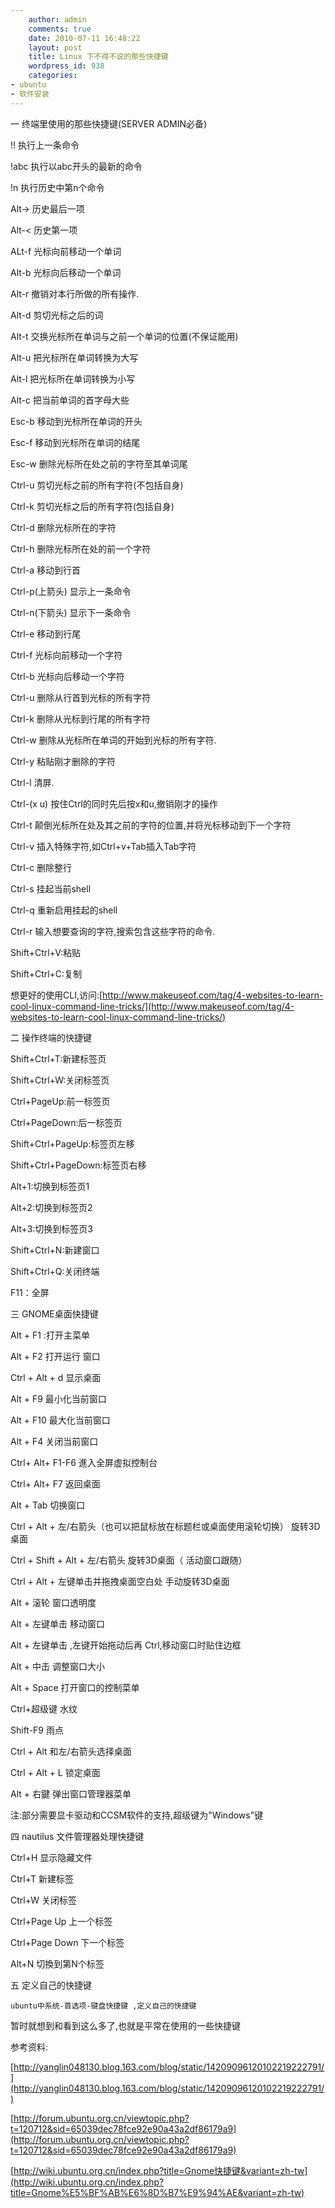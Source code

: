 ```yaml
---
    author: admin
    comments: true
    date: 2010-07-11 16:48:22
    layout: post
    title: Linux 下不得不说的那些快捷键
    wordpress_id: 938
    categories:
- ubuntu
- 软件安装
---
```


一 终端里使用的那些快捷键(SERVER ADMIN必备)

!! 执行上一条命令

!abc 执行以abc开头的最新的命令

!n 执行历史中第n个命令

Alt-> 历史最后一项

Alt-< 历史第一项

ALt-f  光标向前移动一个单词

Alt-b  光标向后移动一个单词

Alt-r 撤销对本行所做的所有操作.

Alt-d 剪切光标之后的词

Alt-t  交换光标所在单词与之前一个单词的位置(不保证能用)  

Alt-u  把光标所在单词转换为大写

Alt-l  把光标所在单词转换为小写

Alt-c  把当前单词的首字母大些

Esc-b 移动到光标所在单词的开头

Esc-f  移动到光标所在单词的结尾

Esc-w  删除光标所在处之前的字符至其单词尾

Ctrl-u  剪切光标之前的所有字符(不包括自身)

Ctrl-k  剪切光标之后的所有字符(包括自身)

Ctrl-d  删除光标所在的字符

Ctrl-h  删除光标所在处的前一个字符

Ctrl-a 移动到行首

Ctrl-p(上箭头)  显示上一条命令

Ctrl-n(下箭头)  显示下一条命令

Ctrl-e 移动到行尾

Ctrl-f  光标向前移动一个字符

Ctrl-b  光标向后移动一个字符

Ctrl-u 删除从行首到光标的所有字符

Ctrl-k 删除从光标到行尾的所有字符

Ctrl-w 删除从光标所在单词的开始到光标的所有字符.

Ctrl-y 粘贴刚才删除的字符

Ctrl-l 清屏.

Ctrl-(x u) 按住Ctrl的同时先后按x和u,撤销刚才的操作

Ctrl-t  颠倒光标所在处及其之前的字符的位置,并将光标移动到下一个字符

Ctrl-v  插入特殊字符,如Ctrl+v+Tab插入Tab字符

Ctrl-c  删除整行

Ctrl-s  挂起当前shell

Ctrl-q 重新启用挂起的shell

Ctrl-r 输入想要查询的字符,搜索包含这些字符的命令.

Shift+Ctrl+V:粘贴

Shift+Ctrl+C:复制

想更好的使用CLI,访问:[http://www.makeuseof.com/tag/4-websites-to-learn-cool-linux-command-line-tricks/](http://www.makeuseof.com/tag/4-websites-to-learn-cool-linux-command-line-tricks/)

二  操作终端的快捷键

Shift+Ctrl+T:新建标签页

Shift+Ctrl+W:关闭标签页

Ctrl+PageUp:前一标签页

Ctrl+PageDown:后一标签页

Shift+Ctrl+PageUp:标签页左移

Shift+Ctrl+PageDown:标签页右移

Alt+1:切换到标签页1

Alt+2:切换到标签页2

Alt+3:切换到标签页3

Shift+Ctrl+N:新建窗口

Shift+Ctrl+Q:关闭终端

F11：全屏

三 GNOME桌面快捷键

Alt + F1 :打开主菜单 

Alt + F2 打开运行 窗口

Ctrl + Alt + d 显示桌面 

Alt + F9 最小化当前窗口

Alt + F10 最大化当前窗口

Alt + F4  关闭当前窗口 

Ctrl+ Alt+ F1-F6 進入全屏虚拟控制台

Ctrl+ Alt+ F7 返回桌面

Alt + Tab 切换窗口

Ctrl + Alt + 左/右箭头（也可以把鼠标放在标题栏或桌面使用滚轮切换） 旋转3D桌面

Ctrl + Shift + Alt + 左/右箭头  旋转3D桌面（ 活动窗口跟随）

Ctrl + Alt + 左键单击并拖拽桌面空白处 手动旋转3D桌面

Alt + 滚轮 窗口透明度 

Alt + 左键单击 移动窗口 

Alt + 左键单击 ,左键开始拖动后再 Ctrl,移动窗口时贴住边框

Alt + 中击 调整窗口大小

Alt + Space 打开窗口的控制菜单

Ctrl+超级键 水纹

Shift-F9 雨点 

Ctrl + Alt 和左/右箭头选择桌面

Ctrl + Alt + L 锁定桌面

Alt + 右鍵 弹出窗口管理器菜单

注:部分需要显卡驱动和CCSM软件的支持,超级键为"Windows"键

四 nautilus 文件管理器处理快捷键

Ctrl+H 显示隐藏文件

Ctrl+T 新建标签

Ctrl+W 关闭标签

Ctrl+Page Up 上一个标签

Ctrl+Page Down 下一个标签

Alt+N 切換到第N个标签

五 定义自己的快捷键

    ubuntu中系统-首选项-键盘快捷键 ,定义自己的快捷键

暂时就想到和看到这么多了,也就是平常在使用的一些快捷键

参考资料:

[http://yanglin048130.blog.163.com/blog/static/14209096120102219222791/](http://yanglin048130.blog.163.com/blog/static/14209096120102219222791/)

[http://forum.ubuntu.org.cn/viewtopic.php?t=120712&sid=65039dec78fce92e90a43a2df86179a9](http://forum.ubuntu.org.cn/viewtopic.php?t=120712&sid=65039dec78fce92e90a43a2df86179a9)

[http://wiki.ubuntu.org.cn/index.php?title=Gnome快捷键&variant=zh-tw](http://wiki.ubuntu.org.cn/index.php?title=Gnome%E5%BF%AB%E6%8D%B7%E9%94%AE&variant=zh-tw)

